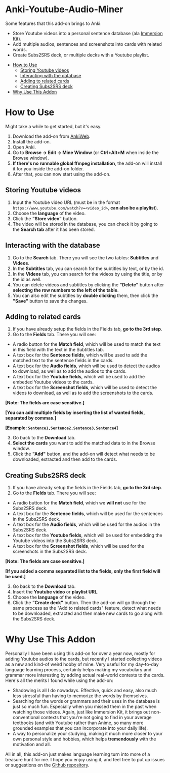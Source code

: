 # Anki-Youtube-Audio-Miner

Some features that this add-on brings to Anki:
- Store Youtube videos into a personal sentence database (ala [Immersion Kit](https://immersionkit.com/)).
- Add multiple audios, sentences and screenshots into cards with related words.
- Create Subs2SRS deck, or multiple decks with a Youtube playlist.

* [How to Use](#how-to-use)
  * [Storing Youtube videos](#storing-youtube-videos)
  * [Interacting with the database](#interacting-with-the-database)
  * [Adding to related cards](#adding-to-related-cards)
  * [Creating Subs2SRS deck](#creating-subs2srs-deck)
* [Why Use This Addon](#why-use-this-addon)

# How to Use

Might take a while to get started, but it's easy.

1. Download the add-on from [AnkiWeb](https://ankiweb.net/shared/info/1186808928).
2. Install the add-on.
3. Open Anki.
4. Go to **Browse → Edit → Mine Window** (or **Ctrl+Alt+M** when inside the Browse window).
5. **If there's no runnable global ffmpeg installation**, the add-on will install it for you inside the add-on folder.
6. After that, you can now start using the add-on.

## Storing Youtube videos

1. Input the Youtube video URL (must be in the format `https://www.youtube.com/watch?v=<video_id>`, **can also be a playlist**).
2. Choose the **language** of the video.
3. Click the **"Store video"** button.
4. The video will be stored in the database, you can check it by going to the **Search tab** after it has been stored.

## Interacting with the database

1. Go to the **Search** tab. There you will see the two tables: **Subtitles** and **Videos**.
2. In the **Subtitles** tab, you can search for the subtitles by text, or by the id.
3. In the **Videos** tab, you can search for the videos by using the title, or by the id as well.
4. You can delete videos and subtitles by clicking the **"Delete"** button after **selecting the row numbers to the left of the table**.
5. You can also edit the subtitles by **double clicking** them, then click the **"Save"** button to save the changes.

## Adding to related cards

1. If you have already setup the fields in the Fields tab, **go to the 3rd step**.
2. Go to the **Fields** tab. There you will see:
  * A radio button for the **Match field**, which will be used to match the text in this field with the text in the Subtitles tab.
  * A text box for the **Sentence fields**, which will be used to add the matched text to the sentence fields in the cards.
  * A text box for the **Audio fields**, which will be used to detect the audios to download, as well as to add the audios to the cards.
  * A text box for the **Youtube fields**, which will be used to add the embeded Youtube videos to the cards.
  * A text box for the **Screenshot fields**, which will be used to detect the videos to download, as well as to add the screenshots to the cards.

  **[Note: The fields are case sensitive.]**

  **[You can add multiple fields by inserting the list of wanted fields, separated by commas.]** 

  **[Example: `Sentence1,Sentence2,Sentence3,Sentence4`]**

3. Go back to the **Download** tab.
4. **Select the cards** you want to add the matched data to in the Browse window.
5. Click the **"Add"** button, and the add-on will detect what needs to be downloaded, extracted and then add to the cards.

## Creating Subs2SRS deck

1. If you have already setup the fields in the Fields tab, **go to the 3rd step**.
2. Go to the **Fields** tab. There you will see:
  * A radio button for the **Match field**, which we **will not** use for the Subs2SRS deck.
  * A text box for the **Sentence fields**, which will be used for the sentences in the Subs2SRS deck.
  * A text box for the **Audio fields**, which will be used for the audios in the Subs2SRS deck.
  * A text box for the **Youtube fields**, which will be used for embedding the Youtube videos into the Subs2SRS deck.
  * A text box for the **Screenshot fields**, which will be used for the screenshots in the Subs2SRS deck.
  
  **[Note: The fields are case sensitive.]**
  
  **[If you added a comma separated list to the fields, only the first field will be used.]**

3. Go back to the **Download** tab.
4. Insert the **Youtube video** or **playlist URL**.
5. Choose the **language** of the video.
6. Click the **"Create deck"** button. Then the add-on will go through the same process as the "Add to related cards" feature, detect what needs to be downloaded, extracted and then make new cards to go along with the Subs2SRS deck.

# Why Use This Addon

Personally I have been using this add-on for over a year now, mostly for adding Youtube audios to the cards, but recently I started collecting videos as a new and kind-of weird hobby of mine. Very useful for my day-to-day language learning process, certainly helps making my vocabulary and grammar more interesting by adding actual real-world contexts to the cards. Here's all the merits I found while using the add-on:
  * Shadowing is all I do nowadays. Effective, quick and easy, also much less stressful than having to memorize the words by themselves.
  * Searching for the words or grammars and their uses in the database is just so much fun. Especially when you missed them in the past when watching those videos. Again, just like Immersion Kit, it brings out non-conventional contexts that you're not going to find in your average textbooks (and with Youtube rather than Anime, so many more grounded examples that you can incorporate into your daily life).
  * A way to personalize your studying, making it much more closer to your own personal style and hobbies, which helps **tremendously** with the motivation and all.

All in all, this add-on just makes language learning turn into more of a treasure hunt for me. I hope you enjoy using it, and feel free to put up issues or suggestions on the [Github repository](https://github.com/quanganhquanganh/Anki-Youtube-Audio-Miner/issues).
